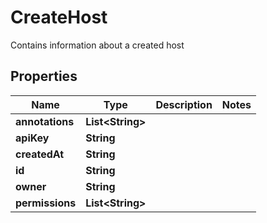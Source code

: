 

# CreateHost

Contains information about a created host
## Properties

Name | Type | Description | Notes
------------ | ------------- | ------------- | -------------
**annotations** | **List&lt;String&gt;** |  | 
**apiKey** | **String** |  | 
**createdAt** | **String** |  | 
**id** | **String** |  | 
**owner** | **String** |  | 
**permissions** | **List&lt;String&gt;** |  | 



